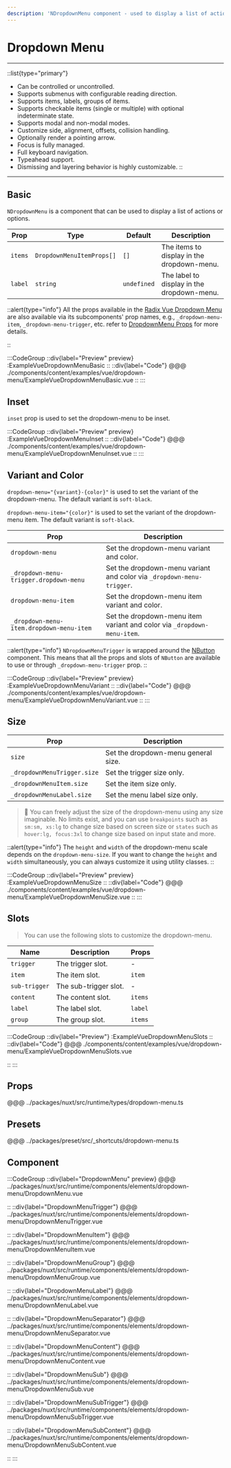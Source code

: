 ```yaml
---
description: 'NDropdownMenu component - used to display a list of actions or options.'
---
```


# Dropdown Menu

---

::list{type="primary"}
- Can be controlled or uncontrolled.
- Supports submenus with configurable reading direction.
- Supports items, labels, groups of items.
- Supports checkable items (single or multiple) with optional indeterminate state.
- Supports modal and non-modal modes.
- Customize side, alignment, offsets, collision handling.
- Optionally render a pointing arrow.
- Focus is fully managed.
- Full keyboard navigation.
- Typeahead support.
- Dismissing and layering behavior is highly customizable.
::

---

## Basic

`NDropdownMenu` is a component that can be used to display a list of actions or options.

| Prop    | Type                      | Default     | Description                                |
| ------- | ------------------------- | ----------- | ------------------------------------------ |
| `items` | `DropdownMenuItemProps[]` | `[]`        | The items to display in the dropdown-menu. |
| `label` | `string`                  | `undefined` | The label to display in the dropdown-menu. |

::alert{type="info"}
All the props available in the [Radix Vue Dropdown Menu](https://www.radix-vue.com/components/dropdown-menu) are also
available via its subcomponents' prop names, e.g., `_dropdown-menu-item`, `_dropdown-menu-trigger`, etc. refer to
[DropdownMenu Props](#props) for more details.

::

:::CodeGroup
::div{label="Preview" preview}
:ExampleVueDropdownMenuBasic
::
::div{label="Code"}
@@@ ./components/content/examples/vue/dropdown-menu/ExampleVueDropdownMenuBasic.vue
::
:::

## Inset

`inset` prop is used to set the dropdown-menu to be inset.

:::CodeGroup
::div{label="Preview" preview}
:ExampleVueDropdownMenuInset
::
::div{label="Code"}
@@@ ./components/content/examples/vue/dropdown-menu/ExampleVueDropdownMenuInset.vue
::
:::

## Variant and Color

`dropdown-menu="{variant}-{color}"` is used to set the variant of the dropdown-menu. The default variant is `soft-black`.

`dropdown-menu-item="{color}"` is used to set the variant of the dropdown-menu item. The default variant is `soft-black`.

| Prop                                     | Description                                                             |
| ---------------------------------------- | ----------------------------------------------------------------------- |
| `dropdown-menu`                          | Set the dropdown-menu variant and color.                                |
| `_dropdown-menu-trigger.dropdown-menu`   | Set the dropdown-menu variant and color via `_dropdown-menu-trigger`.   |
| `dropdown-menu-item`                     | Set the dropdown-menu item variant and color.                           |
| `_dropdown-menu-item.dropdown-menu-item` | Set the dropdown-menu item variant and color via `_dropdown-menu-item`. |

::alert{type="info"}
`NDropdownMenuTrigger` is wrapped around the [NButton](button) component. This means that all the props and slots of
`NButton` are available to use or through `_dropdown-menu-trigger` prop.
::

:::CodeGroup
::div{label="Preview" preview}
:ExampleVueDropdownMenuVariant
::
::div{label="Code"}
@@@ ./components/content/examples/vue/dropdown-menu/ExampleVueDropdownMenuVariant.vue
::
:::

## **Size**

| Prop                        | Description                         |
| --------------------------- | ----------------------------------- |
| `size`                      | Set the dropdown-menu general size. |
| `_dropdownMenuTrigger.size` | Set the trigger size only.          |
| `_dropdownMenuItem.size`    | Set the item size only.             |
| `_dropdownMenuLabel.size`   | Set the menu label size only.       |

> 🚀 You can freely adjust the size of the dropdown-menu using any size imaginable. No limits exist, and you can use
`breakpoints` such as `sm:sm, xs:lg` to change size based on screen size or `states` such as `hover:lg, focus:3xl` to
change size based on input state and more.

::alert{type="info"}
The `height` and `width` of the dropdown-menu scale depends on the `dropdown-menu-size`. If you want to change the `height` and
`width` simultaneously, you can always customize it using utility classes.
::

:::CodeGroup
::div{label="Preview" preview}
:ExampleVueDropdownMenuSize
::
::div{label="Code"}
@@@ ./components/content/examples/vue/dropdown-menu/ExampleVueDropdownMenuSize.vue
::
:::

## Slots

> You can use the following slots to customize the dropdown-menu.

| Name          | Description           | Props   |
| ------------- | --------------------- | ------- |
| `trigger`     | The trigger slot.     | -       |
| `item`        | The item slot.        | `item`  |
| `sub-trigger` | The sub-trigger slot. | -       |
| `content`     | The content slot.     | `items` |
| `label`       | The label slot.       | `label` |
| `group`       | The group slot.       | `items` |

:::CodeGroup
::div{label="Preview"}
:ExampleVueDropdownMenuSlots
::
::div{label="Code"}
@@@ ./components/content/examples/vue/dropdown-menu/ExampleVueDropdownMenuSlots.vue

::
:::

## Props

@@@ ../packages/nuxt/src/runtime/types/dropdown-menu.ts

## Presets
@@@ ../packages/preset/src/_shortcuts/dropdown-menu.ts

## Component

:::CodeGroup
::div{label="DropdownMenu" preview}
@@@ ../packages/nuxt/src/runtime/components/elements/dropdown-menu/DropdownMenu.vue

::
::div{label="DropdownMenuTrigger"}
@@@ ../packages/nuxt/src/runtime/components/elements/dropdown-menu/DropdownMenuTrigger.vue

::
::div{label="DropdownMenuItem"}
@@@ ../packages/nuxt/src/runtime/components/elements/dropdown-menu/DropdownMenuItem.vue

::
::div{label="DropdownMenuGroup"}
@@@ ../packages/nuxt/src/runtime/components/elements/dropdown-menu/DropdownMenuGroup.vue

::
::div{label="DropdownMenuLabel"}
@@@ ../packages/nuxt/src/runtime/components/elements/dropdown-menu/DropdownMenuLabel.vue

::
::div{label="DropdownMenuSeparator"}
@@@ ../packages/nuxt/src/runtime/components/elements/dropdown-menu/DropdownMenuSeparator.vue

::
::div{label="DropdownMenuContent"}
@@@ ../packages/nuxt/src/runtime/components/elements/dropdown-menu/DropdownMenuContent.vue

::
::div{label="DropdownMenuSub"}
@@@ ../packages/nuxt/src/runtime/components/elements/dropdown-menu/DropdownMenuSub.vue

::
::div{label="DropdownMenuSubTrigger"}
@@@ ../packages/nuxt/src/runtime/components/elements/dropdown-menu/DropdownMenuSubTrigger.vue

::
::div{label="DropdownMenuSubContent"}
@@@ ../packages/nuxt/src/runtime/components/elements/dropdown-menu/DropdownMenuSubContent.vue

::
:::
